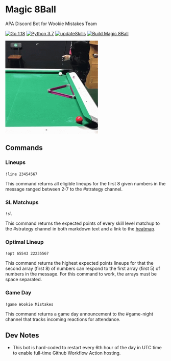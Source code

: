 # Magic 8Ball
APA Discord Bot for Wookie Mistakes Team

[![Go 1.18](https://img.shields.io/badge/golang-1.18-green.svg)](https://go.dev/dl/)
[![Python 3.7](https://img.shields.io/badge/python-3.7-blue.svg)](https://www.python.org/downloads/)
[![updateSkills](https://github.com/berryscottr/magic-8ball/actions/workflows/updateSkills.yml/badge.svg)](https://github.com/berryscottr/magic-8ball/actions/workflows/updateSkills.yml)
[![Build Magic 8Ball](https://github.com/berryscottr/magic-8ball/actions/workflows/build.yml/badge.svg?event=workflow_run)](https://github.com/berryscottr/magic-8ball/actions/workflows/build.yml)

![Cat Pool](data/images/cat_pool.gif)

## Commands
### Lineups
`!line 23454567`

This command returns all eligible lineups for the first 8 given numbers in the message ranged between 2-7 to the #strategy channel.
### SL Matchups
`!sl`

This command returns the expected points of every skill level matchup to the #strategy channel in both markdown text 
and a link to the [heatmap](https://raw.githubusercontent.com/berryscottr/magic-8ball/main/data/images/slMatchupAverages.svg).
### Optimal Lineup
`!opt 65543 22235567`

This command returns the highest expected points lineups for that the second array (first 8) of numbers can 
respond to the first array (first 5) of numbers in the message. For this command to work, the arrays must be space separated.
### Game Day
`!game Wookie Mistakes`

This command returns a game day announcement to the #game-night channel that tracks incoming reactions for attendance.

## Dev Notes
- This bot is hard-coded to restart every 6th hour of the day in UTC time to enable full-time Github Workflow Action hosting.